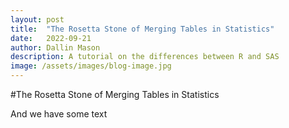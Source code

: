 ```yaml
---
layout: post
title:  "The Rosetta Stone of Merging Tables in Statistics"
date:   2022-09-21
author: Dallin Mason
description: A tutorial on the differences between R and SAS
image: /assets/images/blog-image.jpg
---
```


#The Rosetta Stone of Merging Tables in Statistics



And we have some text
